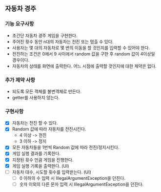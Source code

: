 ## 자동차 경주

### 기능 요구사항
- 초간단 자동차 경주 게임을 구현한다.
- 주어진 횟수 동안 n대의 자동차는 전진 또는 멈출 수 있다.
- 사용자는 몇 대의 자동차로 몇 번의 이동을 할 것인지를 입력할 수 있어야 한다.
- 전진하는 조건은 0에서 9 사이에서 random 값을 구한 후 random 값이 4이상일 경우이다.
- 자동차의 상태를 화면에 출력한다. 어느 시점에 출력할 것인지에 대한 제약은 없다.

### 추가 제약 사항
- 되도록 모든 객체를 불변객체로 만든다.
- getter를 사용하지 않는다.

### 구현사항
- [x] 자동차는 전진 할 수 있다.
- [x] Random 값에 따라 자동차를 전진시킨다.
    - 4 이상 -> 전진
    - 3 이하 -> 정지
- [x] 모든 자동차들을 1번씩 Random 값에 따라 전진/정지시킨다.
- [x] 게임 실행 결과를 기록한다.
- [x] 지정된 횟수 만큼 게임을 진행한다.
- [x] 게임 실행 기록을 출력한다. (UI)
- [ ] 자동차 대수, 시도할 횟수를 입력받는다. (UI)
    - [ ] 0 이하의 수 입력 시 IllegalArgumentException을 던진다.
    - [ ] 숫자 이외의 다른 문자 입력 시 IllegalArgumentException을 던진다.
